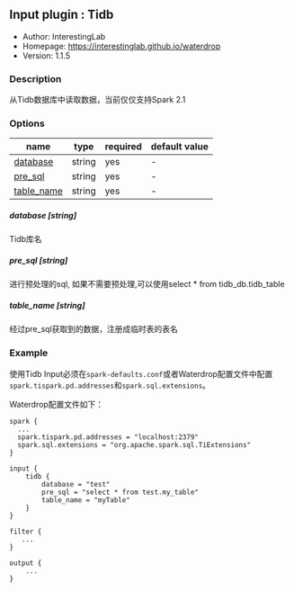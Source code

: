 ## Input plugin : Tidb

* Author: InterestingLab
* Homepage: https://interestinglab.github.io/waterdrop
* Version: 1.1.5

### Description

从Tidb数据库中读取数据，当前仅仅支持Spark 2.1

### Options

| name | type | required | default value |
| --- | --- | --- | --- |
| [database](#database-string) | string | yes | - |
| [pre_sql](#pre_sql-string) | string | yes | - |
| [table_name](#table_name-string) | string | yes | - |

##### database [string]

Tidb库名

##### pre_sql [string]

进行预处理的sql, 如果不需要预处理,可以使用select * from tidb_db.tidb_table

##### table_name [string]

经过pre_sql获取到的数据，注册成临时表的表名



### Example


使用Tidb Input必须在`spark-defaults.conf`或者Waterdrop配置文件中配置`spark.tispark.pd.addresses`和`spark.sql.extensions`。

Waterdrop配置文件如下：

```
spark {
  ...
  spark.tispark.pd.addresses = "localhost:2379"
  spark.sql.extensions = "org.apache.spark.sql.TiExtensions"
}

input {
    tidb {
        database = "test"
        pre_sql = "select * from test.my_table"
        table_name = "myTable"
    }
}

filter {
   ...
}

output {
    ...
}
```
